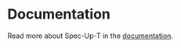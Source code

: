 # Documentation

Read more about Spec-Up-T in the [documentation](https://blockchainbird.github.io/spec-up-t-website/docs/admins-guide).